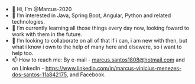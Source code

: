 - 👋 Hi, I’m @Marcus-2020
- 👀 I’m interested in Java, Spring Boot, Angular, Python and related technologies.
- 🌱 I’m currently learning all those things every day now, looking foward to work with them in the future.
- 💞️ I’m looking to collaborate on all of that if i can, i am new with then, but what i know i own to the help of many here and elsewere, so i want to help too.
- 📫 How to reach me: By e-mail - marcus.santos1808@hotmail.com and on LinkedIn - https://www.linkedin.com/in/marcus-vinicius-menezes-dos-santos-11a842175, and Facebook.

<!---
Marcus-2020/Marcus-2020 is a ✨ special ✨ repository because its `README.md` (this file) appears on your GitHub profile.
You can click the Preview link to take a look at your changes.
--->
